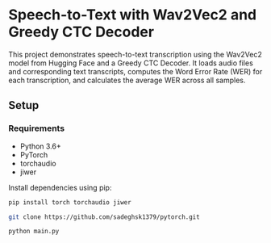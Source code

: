 # Speech-to-Text with Wav2Vec2 and Greedy CTC Decoder

This project demonstrates speech-to-text transcription using the Wav2Vec2 model from Hugging Face and a Greedy CTC Decoder. It loads audio files and corresponding text transcripts, computes the Word Error Rate (WER) for each transcription, and calculates the average WER across all samples.

## Setup

### Requirements

- Python 3.6+
- PyTorch
- torchaudio
- jiwer


Install dependencies using pip:

```bash
pip install torch torchaudio jiwer 

git clone https://github.com/sadeghsk1379/pytorch.git

python main.py
